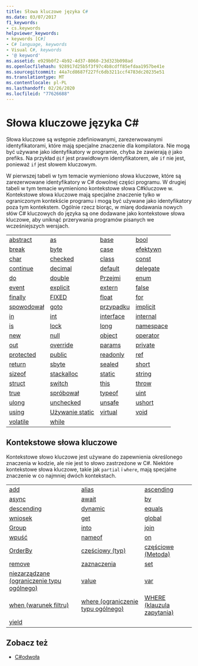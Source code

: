 ```yaml
---
title: Słowa kluczowe języka C#
ms.date: 03/07/2017
f1_keywords:
- cs.keywords
helpviewer_keywords:
- keywords [C#]
- C# language, keywords
- Visual C#, keywords
- '@ keyword'
ms.assetid: e929b0f2-4b92-4d37-8060-23d323b098ad
ms.openlocfilehash: 928917d25b5f3f97c4b8cdff85efdaa1957be41e
ms.sourcegitcommit: 44a7cd8687f227fc6db3211ccf4783dc20235e51
ms.translationtype: MT
ms.contentlocale: pl-PL
ms.lasthandoff: 02/26/2020
ms.locfileid: "77626688"
---
```

# <a name="c-keywords"></a>Słowa kluczowe języka C#

Słowa kluczowe są wstępnie zdefiniowanymi, zarezerwowanymi identyfikatorami, które mają specjalne znaczenie dla kompilatora. Nie mogą być używane jako identyfikatory w programie, chyba że zawierają `@` jako prefiks. Na przykład `@if` jest prawidłowym identyfikatorem, ale `if` nie jest, ponieważ `if` jest słowem kluczowym.  
  
 W pierwszej tabeli w tym temacie wymieniono słowa kluczowe, które są zarezerwowane identyfikatory w C# dowolnej części programu. W drugiej tabeli w tym temacie wymieniono kontekstowe słowa C#kluczowe w. Kontekstowe słowa kluczowe mają specjalne znaczenie tylko w ograniczonym kontekście programu i mogą być używane jako identyfikatory poza tym kontekstem. Ogólnie rzecz biorąc, w miarę dodawania nowych słów C# kluczowych do języka są one dodawane jako kontekstowe słowa kluczowe, aby uniknąć przerywania programów pisanych we wcześniejszych wersjach.  
  
|||||  
|---|---|---|---|  
|[abstract](abstract.md)|[as](../operators/type-testing-and-cast.md#as-operator)|[base](base.md)|[bool](../builtin-types/bool.md)|  
|[break](break.md)|[byte](../builtin-types/integral-numeric-types.md)|[case](switch.md)|[efektywn](try-catch.md)|  
|[char](../builtin-types/char.md)|[checked](checked.md)|[class](class.md)|[const](const.md)|  
|[continue](continue.md)|[decimal](../builtin-types/floating-point-numeric-types.md)|[default](default.md)|[delegate](../builtin-types/reference-types.md)|  
|[do](do.md)|[double](../builtin-types/floating-point-numeric-types.md)|[Przejmi](if-else.md)|[enum](../builtin-types/enum.md)|  
|[event](event.md)|[explicit](../operators/user-defined-conversion-operators.md)|[extern](extern.md)|[false](../builtin-types/bool.md)|  
|[finally](try-finally.md)|[FIXED](fixed-statement.md)|[float](../builtin-types/floating-point-numeric-types.md)|[for](for.md)|  
|[spowodował](foreach-in.md)|[goto](goto.md)|[przypadku](if-else.md)|[implicit](../operators/user-defined-conversion-operators.md)|  
|[in](in.md)|[int](../builtin-types/integral-numeric-types.md)|[interface](interface.md)|[internal](internal.md)|
|[is](is.md)|[lock](lock-statement.md)|[long](../builtin-types/integral-numeric-types.md)|[namespace](namespace.md)|
|[new](../operators/new-operator.md)|[null](null.md)|[object](../builtin-types/reference-types.md)|[operator](../operators/operator-overloading.md)|
|[out](out.md)|[override](override.md)|[params](params.md)|[private](private.md)|
|[protected](protected.md)|[public](public.md)|[readonly](readonly.md)|[ref](ref.md)|
|[return](return.md)|[sbyte](../builtin-types/integral-numeric-types.md)|[sealed](sealed.md)|[short](../builtin-types/integral-numeric-types.md)||
[sizeof](../operators/sizeof.md)|[stackalloc](../operators/stackalloc.md)|[static](static.md)|[string](../builtin-types/reference-types.md)|
|[struct](../builtin-types/struct.md)|[switch](switch.md)|[this](this.md)|[throw](throw.md)|
|[true](../builtin-types/bool.md)|[spróbował](try-catch.md)|[typeof](../operators/type-testing-and-cast.md#typeof-operator)|[uint](../builtin-types/integral-numeric-types.md)|
|[ulong](../builtin-types/integral-numeric-types.md)|[unchecked](unchecked.md)|[unsafe](unsafe.md)|[ushort](../builtin-types/integral-numeric-types.md)|
|[using](using.md)|[Używanie static](using-static.md)|[virtual](virtual.md)|[void](../builtin-types/void.md)|
|[volatile](volatile.md)|[while](while.md)|

## <a name="contextual-keywords"></a>Kontekstowe słowa kluczowe

 Kontekstowe słowo kluczowe jest używane do zapewnienia określonego znaczenia w kodzie, ale nie jest to słowo zastrzeżone w C#. Niektóre kontekstowe słowa kluczowe, takie jak `partial` i `where`, mają specjalne znaczenie w co najmniej dwóch kontekstach.  
  
||||  
|---|---|---|  
|[add](add.md)|[alias](extern-alias.md)|[ascending](ascending.md)|
|[async](async.md)|[await](../operators/await.md)|[by](by.md)|
|[descending](descending.md)|[dynamic](../builtin-types/reference-types.md)|[equals](equals.md)|
|[wniosek](from-clause.md)|[get](get.md)|[global](../operators/namespace-alias-qualifier.md)|
|[Group](group-clause.md)|[into](into.md)|[join](join-clause.md)|
|[wpuść](let-clause.md)|[nameof](../operators/nameof.md)|[on](on.md)|
|[OrderBy](orderby-clause.md)|[częściowy (typ)](partial-type.md)|[częściowe (Metoda)](partial-method.md)|
|[remove](remove.md)|[zaznaczenia](select-clause.md)|[set](set.md)|
|[niezarządzane (ograniczenie typu ogólnego)](where-generic-type-constraint.md)|[value](value.md)|[var](var.md)|
|[when (warunek filtru)](when.md)|[where (ograniczenie typu ogólnego)](where-generic-type-constraint.md)|[WHERE (klauzula zapytania)](where-clause.md)|
|[yield](yield.md)| | |
  
## <a name="see-also"></a>Zobacz też

- [C#odwoła](../index.md)
